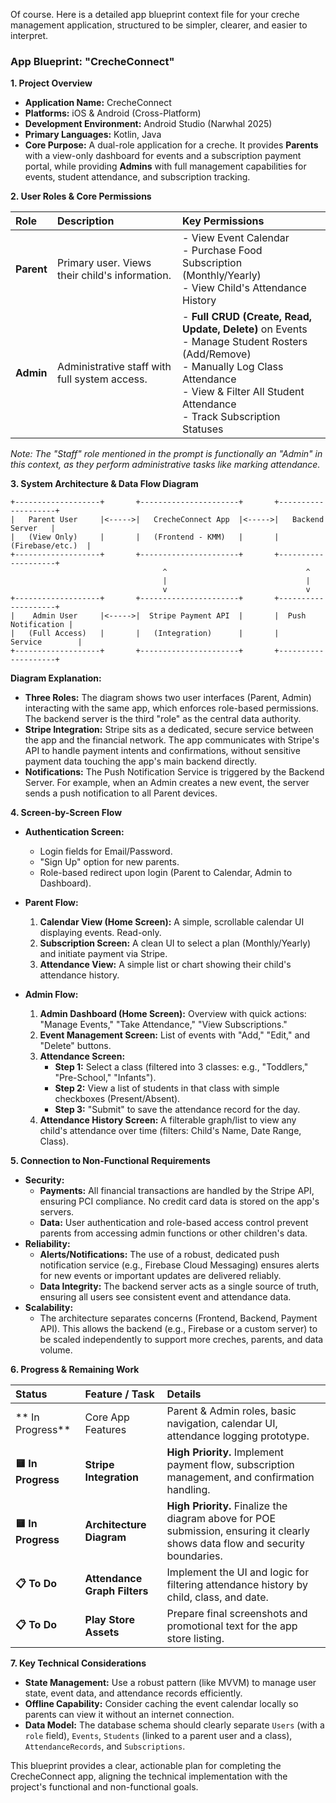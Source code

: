 Of course. Here is a detailed app blueprint context file for your creche management application, structured to be simpler, clearer, and easier to interpret.

### **App Blueprint: "CrecheConnect"**

**1. Project Overview**

*   **Application Name:** CrecheConnect
*   **Platforms:** iOS & Android (Cross-Platform)
*   **Development Environment:** Android Studio (Narwhal 2025)
*   **Primary Languages:** Kotlin, Java
*   **Core Purpose:** A dual-role application for a creche. It provides **Parents** with a view-only dashboard for events and a subscription payment portal, while providing **Admins** with full management capabilities for events, student attendance, and subscription tracking.

**2. User Roles & Core Permissions**

| Role | Description | Key Permissions |
| :--- | :--- | :--- |
| **Parent** | Primary user. Views their child's information. | - View Event Calendar<br>- Purchase Food Subscription (Monthly/Yearly)<br>- View Child's Attendance History |
| **Admin** | Administrative staff with full system access. | - **Full CRUD (Create, Read, Update, Delete)** on Events<br>- Manage Student Rosters (Add/Remove)<br>- Manually Log Class Attendance<br>- View & Filter All Student Attendance<br>- Track Subscription Statuses |

*Note: The "Staff" role mentioned in the prompt is functionally an "Admin" in this context, as they perform administrative tasks like marking attendance.*

**3. System Architecture & Data Flow Diagram**

```
+-------------------+       +----------------------+       +--------------------+
|   Parent User     |<----->|   CrecheConnect App  |<----->|   Backend Server   |
|   (View Only)     |       |   (Frontend - KMM)   |       |   (Firebase/etc.)  |
+-------------------+       +----------------------+       +--------------------+
                                  ^                               ^
                                  |                               |
                                  v                               v
+-------------------+       +----------------------+       +--------------------+
|    Admin User     |<----->|  Stripe Payment API  |       |  Push Notification |
|   (Full Access)   |       |   (Integration)      |       |     Service        |
+-------------------+       +----------------------+       +--------------------+
```

**Diagram Explanation:**

*   **Three Roles:** The diagram shows two user interfaces (Parent, Admin) interacting with the same app, which enforces role-based permissions. The backend server is the third "role" as the central data authority.
*   **Stripe Integration:** Stripe sits as a dedicated, secure service between the app and the financial network. The app communicates with Stripe's API to handle payment intents and confirmations, without sensitive payment data touching the app's main backend directly.
*   **Notifications:** The Push Notification Service is triggered by the Backend Server. For example, when an Admin creates a new event, the server sends a push notification to all Parent devices.

**4. Screen-by-Screen Flow**

*   **Authentication Screen:**
    *   Login fields for Email/Password.
    *   "Sign Up" option for new parents.
    *   Role-based redirect upon login (Parent to Calendar, Admin to Dashboard).

*   **Parent Flow:**
    1.  **Calendar View (Home Screen):** A simple, scrollable calendar UI displaying events. Read-only.
    2.  **Subscription Screen:** A clean UI to select a plan (Monthly/Yearly) and initiate payment via Stripe.
    3.  **Attendance View:** A simple list or chart showing their child's attendance history.

*   **Admin Flow:**
    1.  **Admin Dashboard (Home Screen):** Overview with quick actions: "Manage Events," "Take Attendance," "View Subscriptions."
    2.  **Event Management Screen:** List of events with "Add," "Edit," and "Delete" buttons.
    3.  **Attendance Screen:**
        *   **Step 1:** Select a class (filtered into 3 classes: e.g., "Toddlers," "Pre-School," "Infants").
        *   **Step 2:** View a list of students in that class with simple checkboxes (Present/Absent).
        *   **Step 3:** "Submit" to save the attendance record for the day.
    4.  **Attendance History Screen:** A filterable graph/list to view any child's attendance over time (filters: Child's Name, Date Range, Class).

**5. Connection to Non-Functional Requirements**

*   **Security:**
    *   **Payments:** All financial transactions are handled by the Stripe API, ensuring PCI compliance. No credit card data is stored on the app's servers.
    *   **Data:** User authentication and role-based access control prevent parents from accessing admin functions or other children's data.
*   **Reliability:**
    *   **Alerts/Notifications:** The use of a robust, dedicated push notification service (e.g., Firebase Cloud Messaging) ensures alerts for new events or important updates are delivered reliably.
    *   **Data Integrity:** The backend server acts as a single source of truth, ensuring all users see consistent event and attendance data.
*   **Scalability:**
    *   The architecture separates concerns (Frontend, Backend, Payment API). This allows the backend (e.g., Firebase or a custom server) to be scaled independently to support more creches, parents, and data volume.

**6. Progress & Remaining Work**

| Status | Feature / Task | Details |
| :--- | :--- | :--- |
| ** In Progress** | Core App Features | Parent & Admin roles, basic navigation, calendar UI, attendance logging prototype. |
| **🟨 In Progress** | **Stripe Integration** | **High Priority.** Implement payment flow, subscription management, and confirmation handling. |
| **🟨 In Progress** | **Architecture Diagram** | **High Priority.** Finalize the diagram above for POE submission, ensuring it clearly shows data flow and security boundaries. |
| **📋 To Do** | **Attendance Graph Filters** | Implement the UI and logic for filtering attendance history by child, class, and date. |
| **📋 To Do** | **Play Store Assets** | Prepare final screenshots and promotional text for the app store listing. |

**7. Key Technical Considerations**

*   **State Management:** Use a robust pattern (like MVVM) to manage user state, event data, and attendance records efficiently.
*   **Offline Capability:** Consider caching the event calendar locally so parents can view it without an internet connection.
*   **Data Model:** The database schema should clearly separate `Users` (with a `role` field), `Events`, `Students` (linked to a parent user and a class), `AttendanceRecords`, and `Subscriptions`.

This blueprint provides a clear, actionable plan for completing the CrecheConnect app, aligning the technical implementation with the project's functional and non-functional goals.